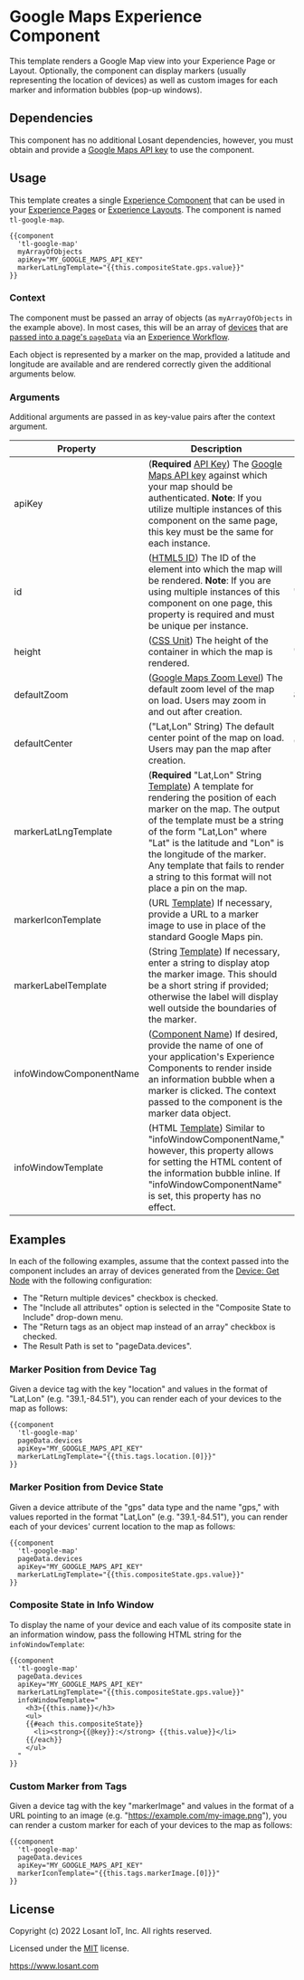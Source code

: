 # Google Maps Experience Component

This template renders a Google Map view into your Experience Page or Layout. Optionally, the component can display markers (usually representing the location of devices) as well as custom images for each marker and information bubbles (pop-up windows).

## Dependencies

This component has no additional Losant dependencies, however, you must obtain and provide a [Google Maps API key](https://developers.google.com/maps/documentation/javascript/get-api-key) to use the component.

## Usage

This template creates a single [Experience Component](https://docs.losant.com/experiences/views/#components) that can be used in your [Experience Pages](https://docs.losant.com/experiences/views/#pages) or [Experience Layouts](https://docs.losant.com/experiences/views/#layouts). The component is named `tl-google-map`.

```
{{component
  'tl-google-map'
  myArrayOfObjects
  apiKey="MY_GOOGLE_MAPS_API_KEY"
  markerLatLngTemplate="{{this.compositeState.gps.value}}"
}}
```

### Context 

The component must be passed an array of objects (as `myArrayOfObjects` in the example above). In most cases, this will be an array of [devices](https://docs.losant.com/devices/overview/) that are [passed into a page's `pageData`](https://docs.losant.com/workflows/outputs/endpoint-reply/#reply-type) via an [Experience Workflow](https://docs.losant.com/workflows/experience-workflows/).

Each object is represented by a marker on the map, provided a latitude and longitude are available and are rendered correctly given the additional arguments below.

### Arguments

Additional arguments are passed in as key-value pairs after the context argument.

| Property                | Description                                                                                                                                                                                                                                                                                                                                                                                                                | Default          |
|-------------------------|----------------------------------------------------------------------------------------------------------------------------------------------------------------------------------------------------------------------------------------------------------------------------------------------------------------------------------------------------------------------------------------------------------------------------|------------------|
| apiKey                  | (**Required** [API Key](https://developers.google.com/maps/documentation/javascript/get-api-key)) The [Google Maps API key](https://developers.google.com/maps/documentation/javascript/get-api-key) against which your map should be authenticated. **Note**: If you utilize multiple instances of this component on the same page, this key must be the same for each instance.                                      |                  |
| id                      | ([HTML5 ID](https://developer.mozilla.org/en-US/docs/Web/HTML/Global_attributes/id)) The ID of the element into which the map will be rendered. **Note**: If you are using multiple instances of this component on one page, this property is required and must be unique per instance.                                                                                                                            | "tl-google-map"  |
| height                  | ([CSS Unit](https://developer.mozilla.org/en-US/docs/Web/CSS/height)) The height of the container in which the map is rendered.                                                                                                                                                                                                                                                                                       | "640px"          |
| defaultZoom             | ([Google Maps Zoom Level](https://developers.google.com/maps/documentation/javascript/overview#zoom-levels)) The default zoom level of the map on load. Users may zoom in and out after creation.                                                                                                                                                                                                                          | 8                |
| defaultCenter           | ("Lat,Lon" String) The default center point of the map on load. Users may pan the map after creation.                                                                                                                                                                                                                                                                                                                      | "39.108,-84.511" |
| markerLatLngTemplate    | (**Required** "Lat,Lon" String [Template](https://docs.losant.com/workflows/accessing-payload-data/#string-templates)) A template for rendering the position of each marker on the map. The output of the template must be a string of the form "Lat,Lon" where "Lat" is the latitude and "Lon" is the longitude of the marker. Any template that fails to render a string to this format will not place a pin on the map. |                  |
| markerIconTemplate      | (URL [Template](https://docs.losant.com/workflows/accessing-payload-data/#string-templates)) If necessary, provide a URL to a marker image to use in place of the standard Google Maps pin.                                                                                                                                                                                                                                  |                  |
| markerLabelTemplate     | (String [Template](https://docs.losant.com/workflows/accessing-payload-data/#string-templates)) If necessary, enter a string to display atop the marker image. This should be a short string if provided; otherwise the label will display well outside the boundaries of the marker.                                                                                                                                            |                  |
| infoWindowComponentName | ([Component Name](https://docs.losant.com/experiences/views/#components)) If desired, provide the name of one of your application's Experience Components to render inside an information bubble when a marker is clicked. The context passed to the component is the marker data object.                                                                                                                                  |                  |
| infoWindowTemplate      | (HTML [Template](https://docs.losant.com/workflows/accessing-payload-data/#string-templates)) Similar to "infoWindowComponentName," however, this property allows for setting the HTML content of the information bubble inline. If "infoWindowComponentName" is set, this property has no effect.                                                                                                                                 |                  |

## Examples

In each of the following examples, assume that the context passed into the component includes an array of devices generated from the [Device: Get Node](https://docs.losant.com/workflows/data/get-device/) with the following configuration:
- The "Return multiple devices" checkbox is checked.
- The "Include all attributes" option is selected in the "Composite State to Include" drop-down menu.
- The "Return tags as an object map instead of an array" checkbox is checked.
- The Result Path is set to "pageData.devices".

### Marker Position from Device Tag

Given a device tag with the key "location" and values in the format of "Lat,Lon" (e.g. "39.1,-84.51"), you can render each of your devices to the map as follows:

```
{{component
  'tl-google-map'
  pageData.devices
  apiKey="MY_GOOGLE_MAPS_API_KEY"
  markerLatLngTemplate="{{this.tags.location.[0]}}"
}}
```

### Marker Position from Device State

Given a device attribute of the "gps" data type and the name "gps," with values reported in the format "Lat,Lon" (e.g. "39.1,-84.51"), you can render each of your devices' current location to the map as follows:

```
{{component
  'tl-google-map'
  pageData.devices
  apiKey="MY_GOOGLE_MAPS_API_KEY"
  markerLatLngTemplate="{{this.compositeState.gps.value}}"
}}
```

### Composite State in Info Window

To display the name of your device and each value of its composite state in an information window, pass the following HTML string for the `infoWindowTemplate`:

```
{{component
  'tl-google-map'
  pageData.devices
  apiKey="MY_GOOGLE_MAPS_API_KEY"
  markerLatLngTemplate="{{this.compositeState.gps.value}}"
  infoWindowTemplate="
    <h3>{{this.name}}</h3>
    <ul>
    {{#each this.compositeState}}
      <li><strong>{{@key}}:</strong> {{this.value}}</li>
    {{/each}}
    </ul>
  "
}}
```

### Custom Marker from Tags

Given a device tag with the key "markerImage" and values in the format of a URL pointing to an image (e.g. "https://example.com/my-image.png"), you can render a custom marker for each of your devices to the map as follows:

```
{{component
  'tl-google-map'
  pageData.devices
  apiKey="MY_GOOGLE_MAPS_API_KEY"
  markerIconTemplate="{{this.tags.markerImage.[0]}}"
}}
```

## License

Copyright (c) 2022 Losant IoT, Inc. All rights reserved.

Licensed under the [MIT](https://github.com/Losant/losant-templates/blob/master/LICENSE.txt) license.

https://www.losant.com